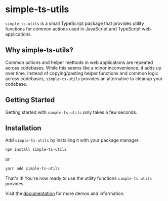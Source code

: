 # simple-ts-utils

`simple-ts-utils` is a small TypeScript package that provides utility functions for common actions used in JavaScript and TypeScript web applications.

## Why simple-ts-utils?

Common actions and helper methods in web applications are repeated across codebases. While this seems like a minor inconvenience, it adds up over time. Instead of copying/pasting helper functions and common logic across codebases, `simple-ts-utils` provides an alternative to cleanup your codebase.

## Getting Started

Getting started with `simple-ts-utils` only takes a few seconds.

## Installation

Add `simple-ts-utils` by installing it with your package manager:

```bash
npm install simple-ts-utils
```

or

```bash
yarn add simple-ts-utils
```

That's it! You're now ready to use the utility functions `simple-ts-utils` provides.

Visit the [documentation](https://simple-ts-utils.durk.dev) for more demos and information.
